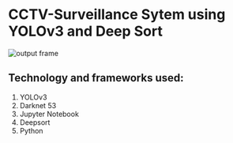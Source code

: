 # CCTV-Surveillance Sytem using YOLOv3 and Deep Sort
![output frame](https://user-images.githubusercontent.com/37272507/112599078-6e4ec900-8e35-11eb-9ae5-4537b2feeb03.jpg "Logo Title Text 1")
## Technology and frameworks used: 
1. YOLOv3
1. Darknet 53
1. Jupyter Notebook
1. Deepsort
1. Python 
